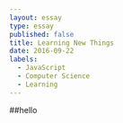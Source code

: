 ```yaml
---
layout: essay
type: essay
published: false
title: Learning New Things
date: 2016-09-22
labels:
  - JavaScript
  - Computer Science
  - Learning
---
```


##hello

